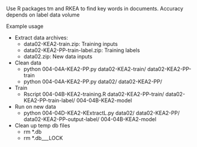 Use R packages tm and RKEA to find key words in documents. Accuracy depends on label data volume

Example usage
- Extract data archives:
  - data02-KEA2-train.zip: Training inputs
  - data02-KEA2-PP-train-label.zip: Training labels
  - data02.zip: New data inputs
- Clean data
  - python 004-04A-KEA2-PP.py data02-KEA2-train/ data02-KEA2-PP-train
  - python 004-04A-KEA2-PP.py data02/ data02-KEA2-PP/
- Train
  - Rscript 004-04B-KEA2-training.R data02-KEA2-PP-train/ data02-KEA2-PP-train-label/ 004-04B-KEA2-model
- Run on new data
  - python 004-04D-KEA2-KExtractL.py data02/ data02-KEA2-PP/ data02-KEA2-PP-output-label/ 004-04B-KEA2-model
- Clean up temp db files
  - rm *.db
  - rm *.db___LOCK



